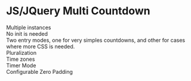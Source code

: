 # JS/JQuery Multi Countdown

Multiple instances<br>
No init is needed<br>
Two entry modes, one for very simples countdowns, and other for cases where more CSS is needed.<br>
Pluralization<br>
Time zones<br>
Timer Mode<br>
Configurable Zero Padding
